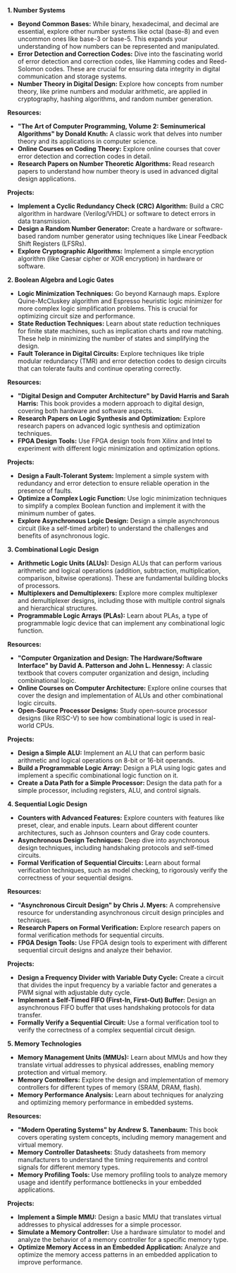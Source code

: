 **1. Number Systems**

* **Beyond Common Bases:** While binary, hexadecimal, and decimal are essential, explore other number systems like octal (base-8) and even uncommon ones like base-3 or base-5. This expands your understanding of how numbers can be represented and manipulated.
* **Error Detection and Correction Codes:**  Dive into the fascinating world of error detection and correction codes, like Hamming codes and Reed-Solomon codes.  These are crucial for ensuring data integrity in digital communication and storage systems.
* **Number Theory in Digital Design:** Explore how concepts from number theory, like prime numbers and modular arithmetic, are applied in cryptography, hashing algorithms, and random number generation.

**Resources:**

* **"The Art of Computer Programming, Volume 2: Seminumerical Algorithms" by Donald Knuth:**  A classic work that delves into number theory and its applications in computer science.
* **Online Courses on Coding Theory:**  Explore online courses that cover error detection and correction codes in detail.
* **Research Papers on Number Theoretic Algorithms:**  Read research papers to understand how number theory is used in advanced digital design applications.

**Projects:**

* **Implement a Cyclic Redundancy Check (CRC) Algorithm:**  Build a CRC algorithm in hardware (Verilog/VHDL) or software to detect errors in data transmission.
* **Design a Random Number Generator:**  Create a hardware or software-based random number generator using techniques like Linear Feedback Shift Registers (LFSRs).
* **Explore Cryptographic Algorithms:**  Implement a simple encryption algorithm (like Caesar cipher or XOR encryption) in hardware or software.


**2. Boolean Algebra and Logic Gates**

* **Logic Minimization Techniques:** Go beyond Karnaugh maps. Explore Quine-McCluskey algorithm and Espresso heuristic logic minimizer for more complex logic simplification problems. This is crucial for optimizing circuit size and performance.
* **State Reduction Techniques:**  Learn about state reduction techniques for finite state machines, such as implication charts and row matching. These help in minimizing the number of states and simplifying the design.
* **Fault Tolerance in Digital Circuits:**  Explore techniques like triple modular redundancy (TMR) and error detection codes to design circuits that can tolerate faults and continue operating correctly.

**Resources:**

* **"Digital Design and Computer Architecture" by David Harris and Sarah Harris:**  This book provides a modern approach to digital design, covering both hardware and software aspects.
* **Research Papers on Logic Synthesis and Optimization:**  Explore research papers on advanced logic synthesis and optimization techniques.
* **FPGA Design Tools:**  Use FPGA design tools from Xilinx and Intel to experiment with different logic minimization and optimization options.

**Projects:**

* **Design a Fault-Tolerant System:**  Implement a simple system with redundancy and error detection to ensure reliable operation in the presence of faults.
* **Optimize a Complex Logic Function:**  Use logic minimization techniques to simplify a complex Boolean function and implement it with the minimum number of gates.
* **Explore Asynchronous Logic Design:**  Design a simple asynchronous circuit (like a self-timed arbiter) to understand the challenges and benefits of asynchronous logic.


**3. Combinational Logic Design**

* **Arithmetic Logic Units (ALUs):**  Design ALUs that can perform various arithmetic and logical operations (addition, subtraction, multiplication, comparison, bitwise operations). These are fundamental building blocks of processors.
* **Multiplexers and Demultiplexers:**  Explore more complex multiplexer and demultiplexer designs, including those with multiple control signals and hierarchical structures.
* **Programmable Logic Arrays (PLAs):**  Learn about PLAs, a type of programmable logic device that can implement any combinational logic function.

**Resources:**

* **"Computer Organization and Design: The Hardware/Software Interface" by David A. Patterson and John L. Hennessy:**  A classic textbook that covers computer organization and design, including combinational logic.
* **Online Courses on Computer Architecture:**  Explore online courses that cover the design and implementation of ALUs and other combinational logic circuits.
* **Open-Source Processor Designs:**  Study open-source processor designs (like RISC-V) to see how combinational logic is used in real-world CPUs.

**Projects:**

* **Design a Simple ALU:**  Implement an ALU that can perform basic arithmetic and logical operations on 8-bit or 16-bit operands.
* **Build a Programmable Logic Array:**  Design a PLA using logic gates and implement a specific combinational logic function on it.
* **Create a Data Path for a Simple Processor:**  Design the data path for a simple processor, including registers, ALU, and control signals.


**4. Sequential Logic Design**

* **Counters with Advanced Features:**  Explore counters with features like preset, clear, and enable inputs. Learn about different counter architectures, such as Johnson counters and Gray code counters.
* **Asynchronous Design Techniques:**  Deep dive into asynchronous design techniques, including handshaking protocols and self-timed circuits.
* **Formal Verification of Sequential Circuits:**  Learn about formal verification techniques, such as model checking, to rigorously verify the correctness of your sequential designs.

**Resources:**

* **"Asynchronous Circuit Design" by Chris J. Myers:**  A comprehensive resource for understanding asynchronous circuit design principles and techniques.
* **Research Papers on Formal Verification:**  Explore research papers on formal verification methods for sequential circuits.
* **FPGA Design Tools:**  Use FPGA design tools to experiment with different sequential circuit designs and analyze their behavior.

**Projects:**

* **Design a Frequency Divider with Variable Duty Cycle:**  Create a circuit that divides the input frequency by a variable factor and generates a PWM signal with adjustable duty cycle.
* **Implement a Self-Timed FIFO (First-In, First-Out) Buffer:**  Design an asynchronous FIFO buffer that uses handshaking protocols for data transfer.
* **Formally Verify a Sequential Circuit:**  Use a formal verification tool to verify the correctness of a complex sequential circuit design.


**5. Memory Technologies**

* **Memory Management Units (MMUs):**  Learn about MMUs and how they translate virtual addresses to physical addresses, enabling memory protection and virtual memory.
* **Memory Controllers:**  Explore the design and implementation of memory controllers for different types of memory (SRAM, DRAM, flash).
* **Memory Performance Analysis:**  Learn about techniques for analyzing and optimizing memory performance in embedded systems.

**Resources:**

* **"Modern Operating Systems" by Andrew S. Tanenbaum:**  This book covers operating system concepts, including memory management and virtual memory.
* **Memory Controller Datasheets:**  Study datasheets from memory manufacturers to understand the timing requirements and control signals for different memory types.
* **Memory Profiling Tools:**  Use memory profiling tools to analyze memory usage and identify performance bottlenecks in your embedded applications.

**Projects:**

* **Implement a Simple MMU:**  Design a basic MMU that translates virtual addresses to physical addresses for a simple processor.
* **Simulate a Memory Controller:**  Use a hardware simulator to model and analyze the behavior of a memory controller for a specific memory type.
* **Optimize Memory Access in an Embedded Application:**  Analyze and optimize the memory access patterns in an embedded application to improve performance.
